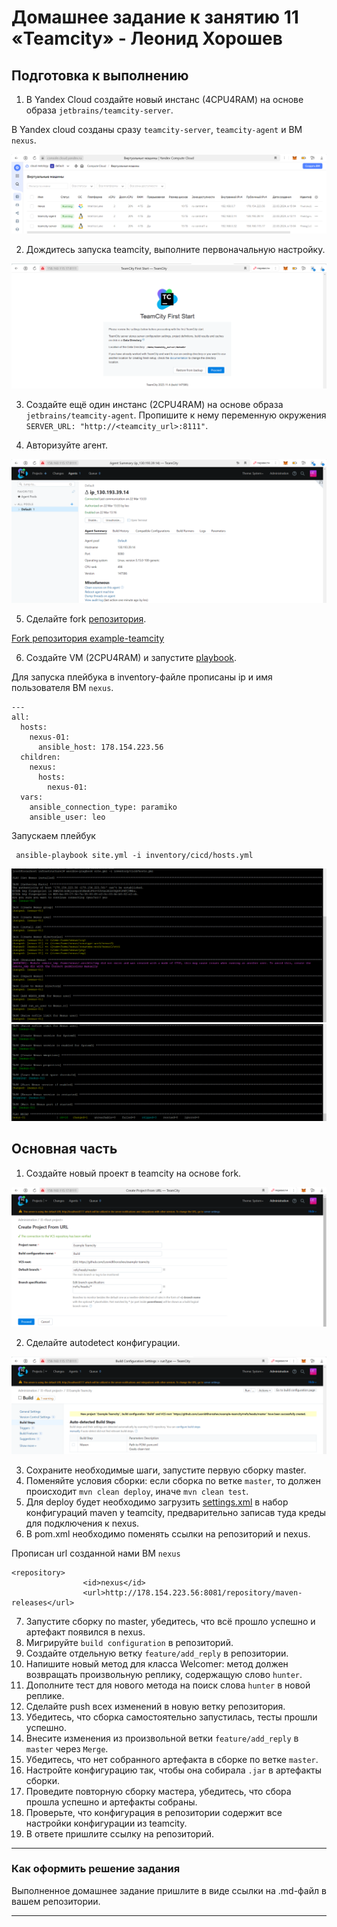 # Домашнее задание к занятию 11 «Teamcity» - Леонид Хорошев

## Подготовка к выполнению

1. В Yandex Cloud создайте новый инстанс (4CPU4RAM) на основе образа `jetbrains/teamcity-server`.

В Yandex cloud созданы сразу `teamcity-server`, `teamcity-agent` и ВМ `nexus`.

![Alt_text](https://github.com/LeonidKhoroshev/mnt-homeworks/blob/MNT-video/09-ci-05-teamcity/screenshots/team1.png)

2. Дождитесь запуска teamcity, выполните первоначальную настройку.
   
![Alt_text](https://github.com/LeonidKhoroshev/mnt-homeworks/blob/MNT-video/09-ci-05-teamcity/screenshots/team4.png)

3. Создайте ещё один инстанс (2CPU4RAM) на основе образа `jetbrains/teamcity-agent`. Пропишите к нему переменную окружения `SERVER_URL: "http://<teamcity_url>:8111"`.

4. Авторизуйте агент.

![Alt_text](https://github.com/LeonidKhoroshev/mnt-homeworks/blob/MNT-video/09-ci-05-teamcity/screenshots/team5.png)

5. Сделайте fork [репозитория](https://github.com/aragastmatb/example-teamcity).

[Fork репозитория example-teamcity](https://github.com/LeonidKhoroshev/example-teamcity)

6. Создайте VM (2CPU4RAM) и запустите [playbook](./infrastructure).

Для запуска плейбука в inventory-файле прописаны ip и имя пользователя ВМ `nexus`.
```
---
all:
  hosts:
    nexus-01:
      ansible_host: 178.154.223.56
  children:
    nexus:
      hosts:
        nexus-01:
  vars:
    ansible_connection_type: paramiko
    ansible_user: leo
```

Запускаем плейбук

```
 ansible-playbook site.yml -i inventory/cicd/hosts.yml
```
![Alt_text](https://github.com/LeonidKhoroshev/mnt-homeworks/blob/MNT-video/09-ci-05-teamcity/screenshots/team2.png)
![Alt_text](https://github.com/LeonidKhoroshev/mnt-homeworks/blob/MNT-video/09-ci-05-teamcity/screenshots/team3.png)



## Основная часть

1. Создайте новый проект в teamcity на основе fork.

![Alt_text](https://github.com/LeonidKhoroshev/mnt-homeworks/blob/MNT-video/09-ci-05-teamcity/screenshots/team6.png)

2. Сделайте autodetect конфигурации.

![Alt_text](https://github.com/LeonidKhoroshev/mnt-homeworks/blob/MNT-video/09-ci-05-teamcity/screenshots/team7.png)

3. Сохраните необходимые шаги, запустите первую сборку master.
4. Поменяйте условия сборки: если сборка по ветке `master`, то должен происходит `mvn clean deploy`, иначе `mvn clean test`.
5. Для deploy будет необходимо загрузить [settings.xml](./teamcity/settings.xml) в набор конфигураций maven у teamcity, предварительно записав туда креды для подключения к nexus.
6. В pom.xml необходимо поменять ссылки на репозиторий и nexus.

Прописан url созданной нами ВМ `nexus`
```
<repository>
				<id>nexus</id>
				<url>http://178.154.223.56:8081/repository/maven-releases</url>
```

7. Запустите сборку по master, убедитесь, что всё прошло успешно и артефакт появился в nexus.
8. Мигрируйте `build configuration` в репозиторий.
9. Создайте отдельную ветку `feature/add_reply` в репозитории.
10. Напишите новый метод для класса Welcomer: метод должен возвращать произвольную реплику, содержащую слово `hunter`.
11. Дополните тест для нового метода на поиск слова `hunter` в новой реплике.
12. Сделайте push всех изменений в новую ветку репозитория.
13. Убедитесь, что сборка самостоятельно запустилась, тесты прошли успешно.
14. Внесите изменения из произвольной ветки `feature/add_reply` в `master` через `Merge`.
15. Убедитесь, что нет собранного артефакта в сборке по ветке `master`.
16. Настройте конфигурацию так, чтобы она собирала `.jar` в артефакты сборки.
17. Проведите повторную сборку мастера, убедитесь, что сбора прошла успешно и артефакты собраны.
18. Проверьте, что конфигурация в репозитории содержит все настройки конфигурации из teamcity.
19. В ответе пришлите ссылку на репозиторий.

---

### Как оформить решение задания

Выполненное домашнее задание пришлите в виде ссылки на .md-файл в вашем репозитории.

---
